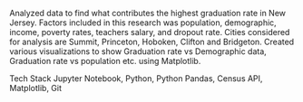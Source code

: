 Analyzed data to find what contributes the highest graduation rate in New Jersey.
Factors included in this research was population, demographic, income, poverty rates, teachers salary, and dropout rate. Cities considered for analysis are Summit, Princeton, Hoboken, Clifton and
Bridgeton. 
Created various visualizations to show Graduation rate vs Demographic data, Graduation rate vs population etc. using Matplotlib.

Tech Stack
Jupyter Notebook, Python, Python Pandas, Census API, Matplotlib, Git



